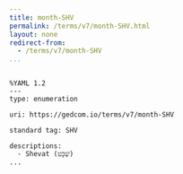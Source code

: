 ```yaml
---
title: month-SHV
permalink: /terms/v7/month-SHV.html
layout: none
redirect-from:
  - /terms/v7/month-SHV
...
```


```

%YAML 1.2
---
type: enumeration

uri: https://gedcom.io/terms/v7/month-SHV

standard tag: SHV

descriptions:
  - Shevat (שְׁבָט)
...

```
